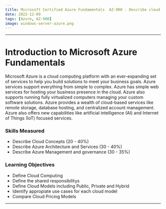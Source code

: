 ```yaml
---
title: Microsoft Certified Azure Fundamentals  AZ-900 - Describe cloud concepts
date: 2022-12-09
tags: [Azure, AZ-900]
image: windows-server-azure.png
---
```



---

<!-- Useful Starting Notes -->

# Introduction to Microsoft Azure Fundamentals

Microsoft Azure is a cloud computing platform with an ever-expanding set of services to help you build solutions to meet your business goals. Azure services support everything from simple to complex. Azure has simple web services for hosting your business presence in the cloud. Azure also supports running fully virtualized computers managing your custom software solutions. Azure provides a wealth of cloud-based services like remote storage, database hosting, and centralized account management. Azure also offers new capabilities like artificial intelligence (AI) and Internet of Things (IoT) focused services.

### Skills Measured

* Describe Cloud Concepts (20 - 40%)
* Describe Azure Architecture and Services (30 - 40%)
* Describe Azure Management and governance (30 - 35%)

### Learning Objectives

* Define Cloud Computing
* Define the shared responsibilitys
* Define Cloud Models including Public, Private and Hybrid
* Identify appropiate use cases for each cloud model
* Compare Cloud Pricing Models

---


